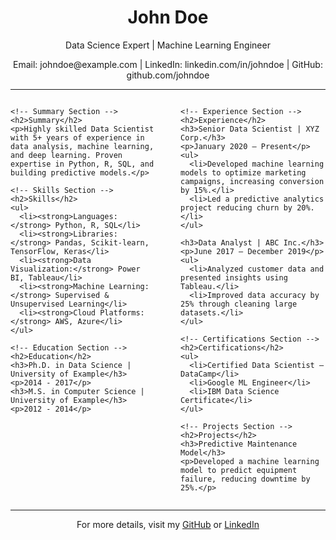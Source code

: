 <!-- Resume Title -->
<h1 style="text-align:center;">John Doe</h1>
<p style="text-align:center;">Data Science Expert | Machine Learning Engineer</p>
<p style="text-align:center;">Email: johndoe@example.com | LinkedIn: linkedin.com/in/johndoe | GitHub: github.com/johndoe</p>

<hr />

<!-- Container for the two-column layout -->
<div style="display: flex; width: 100%;">

  <!-- Left Column -->
  <div style="flex: 1; padding-right: 20px;">

    <!-- Summary Section -->
    <h2>Summary</h2>
    <p>Highly skilled Data Scientist with 5+ years of experience in data analysis, machine learning, and deep learning. Proven expertise in Python, R, SQL, and building predictive models.</p>

    <!-- Skills Section -->
    <h2>Skills</h2>
    <ul>
      <li><strong>Languages:</strong> Python, R, SQL</li>
      <li><strong>Libraries:</strong> Pandas, Scikit-learn, TensorFlow, Keras</li>
      <li><strong>Data Visualization:</strong> Power BI, Tableau</li>
      <li><strong>Machine Learning:</strong> Supervised & Unsupervised Learning</li>
      <li><strong>Cloud Platforms:</strong> AWS, Azure</li>
    </ul>

    <!-- Education Section -->
    <h2>Education</h2>
    <h3>Ph.D. in Data Science | University of Example</h3>
    <p>2014 - 2017</p>
    <h3>M.S. in Computer Science | University of Example</h3>
    <p>2012 - 2014</p>

  </div>

  <!-- Right Column -->
  <div style="flex: 1; padding-left: 20px;">

    <!-- Experience Section -->
    <h2>Experience</h2>
    <h3>Senior Data Scientist | XYZ Corp.</h3>
    <p>January 2020 – Present</p>
    <ul>
      <li>Developed machine learning models to optimize marketing campaigns, increasing conversion by 15%.</li>
      <li>Led a predictive analytics project reducing churn by 20%.</li>
    </ul>

    <h3>Data Analyst | ABC Inc.</h3>
    <p>June 2017 – December 2019</p>
    <ul>
      <li>Analyzed customer data and presented insights using Tableau.</li>
      <li>Improved data accuracy by 25% through cleaning large datasets.</li>
    </ul>

    <!-- Certifications Section -->
    <h2>Certifications</h2>
    <ul>
      <li>Certified Data Scientist – DataCamp</li>
      <li>Google ML Engineer</li>
      <li>IBM Data Science Certificate</li>
    </ul>

    <!-- Projects Section -->
    <h2>Projects</h2>
    <h3>Predictive Maintenance Model</h3>
    <p>Developed a machine learning model to predict equipment failure, reducing downtime by 25%.</p>

  </div>

</div>

<!-- Footer with Contact Info -->
<hr />
<p style="text-align:center;">For more details, visit my <a href="https://github.com/johndoe">GitHub</a> or <a href="https://www.linkedin.com/in/johndoe">LinkedIn</a></p>